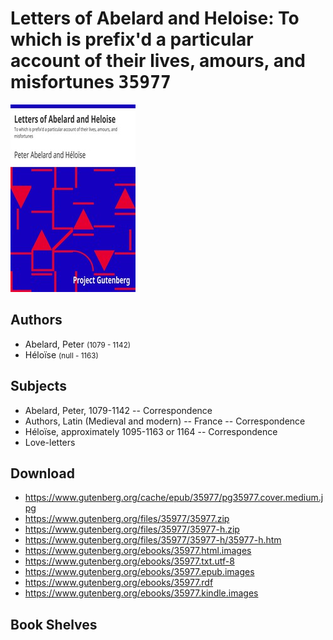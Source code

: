 # Letters of Abelard and Heloise: To which is prefix'd a particular account of their lives, amours, and misfortunes <kbd>35977</kbd>

![](./cover.medium.jpg "")

## Authors


 - Abelard, Peter <small>(1079 - 1142)</small>
 - Héloïse <small>(null - 1163)</small>

## Subjects


 - Abelard, Peter, 1079-1142 -- Correspondence
 - Authors, Latin (Medieval and modern) -- France -- Correspondence
 - Héloïse, approximately 1095-1163 or 1164 -- Correspondence
 - Love-letters

## Download


 - https://www.gutenberg.org/cache/epub/35977/pg35977.cover.medium.jpg
 - https://www.gutenberg.org/files/35977/35977.zip
 - https://www.gutenberg.org/files/35977/35977-h.zip
 - https://www.gutenberg.org/files/35977/35977-h/35977-h.htm
 - https://www.gutenberg.org/ebooks/35977.html.images
 - https://www.gutenberg.org/ebooks/35977.txt.utf-8
 - https://www.gutenberg.org/ebooks/35977.epub.images
 - https://www.gutenberg.org/ebooks/35977.rdf
 - https://www.gutenberg.org/ebooks/35977.kindle.images

## Book Shelves


